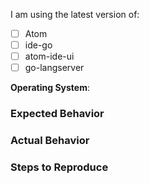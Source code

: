 I am using the latest version of:
-   [ ] Atom
-   [ ] ide-go
-   [ ] atom-ide-ui
-   [ ] go-langserver

**Operating System**:

### Expected Behavior

### Actual Behavior

### Steps to Reproduce
